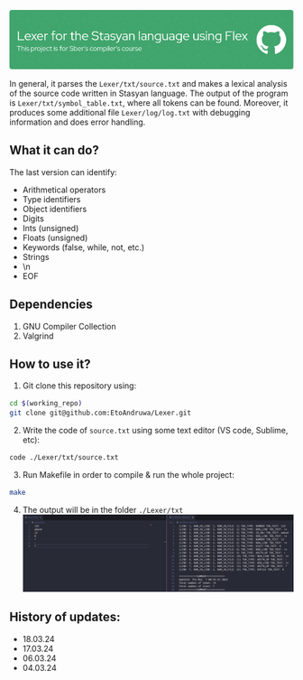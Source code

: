 ![Screenshot](header.png)

In general, it parses the `Lexer/txt/source.txt` and makes a lexical analysis of the source code written in Stasyan language. The output of the program is `Lexer/txt/symbol_table.txt`, where all tokens can be found. Moreover, it produces some additional file `Lexer/log/log.txt` with debugging information and does error handling.

## What it can do?
The last version can identify:
* Arithmetical operators
* Type identifiers
* Object identifiers
* Digits
* Ints (unsigned) 
* Floats (unsigned) 
* Keywords (false, while, not, etc.) 
* Strings
* \n 
* EOF

## Dependencies
1. GNU Compiler Collection
2. Valgrind

## How to use it?
1. Git clone this repository using:
```bash 
cd $(working_repo)
git clone git@github.com:EtoAndruwa/Lexer.git 
```
2. Write the code of `source.txt` using some text editor (VS code, Sublime, etc):
```bash
code ./Lexer/txt/source.txt
```
3. Run Makefile in order to compile & run the whole project:
```bash
make
```
4. The output will be in the folder `./Lexer/txt`
![Screenshot](output_exmpl.png)

## History of updates:
* 18.03.24
* 17.03.24
* 06.03.24
* 04.03.24